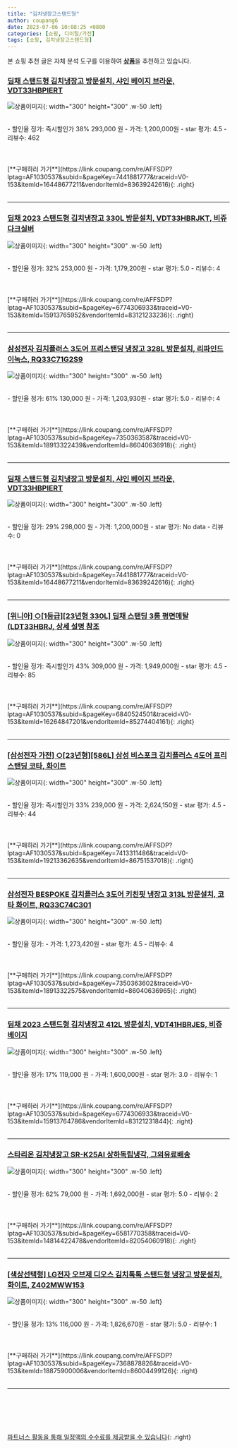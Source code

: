 ```yaml
---
title: "김치냉장고스탠드형"
author: coupang6
date: 2023-07-06 10:08:25 +0800
categories: [쇼핑, 디이털/가전]
tags: [쇼핑, 김치냉장고스탠드형]
---
```


본 쇼핑 추천 글은 자체 분석 도구를 이용하여 [**상품**](https://link.coupang.com/a/bao1ui)을 추천하고 있습니다.

### [딤채 스탠드형 김치냉장고 방문설치, 샤인 베이지 브라운, VDT33HBPIERT](https://link.coupang.com/re/AFFSDP?lptag=AF1030537&subid=&pageKey=7441881777&traceid=V0-153&itemId=16448677211&vendorItemId=83639242616)

![상품이미지](https://thumbnail7.coupangcdn.com/thumbnails/remote/230x230ex/image/retail/images/2022/10/27/18/4/edd5660a-3513-4a0c-8441-5221ca5a3c30.jpg){: width="300" height="300" .w-50 .left}


<br>
- 할인율 정가: 즉시할인가 38%  293,000   원
- 가격: 1,200,000원
- star 평가: 4.5
- 리뷰수: 462
<br>
<br>
<br>
<br>
[**구매하러 가기**](https://link.coupang.com/re/AFFSDP?lptag=AF1030537&subid=&pageKey=7441881777&traceid=V0-153&itemId=16448677211&vendorItemId=83639242616){: .right}
<br>
<br>

---

### [딤채 2023 스탠드형 김치냉장고 330L 방문설치, VDT33HBRJKT, 비쥬 다크실버](https://link.coupang.com/re/AFFSDP?lptag=AF1030537&subid=&pageKey=6774306933&traceid=V0-153&itemId=15913765952&vendorItemId=83121233236)

![상품이미지](https://thumbnail7.coupangcdn.com/thumbnails/remote/230x230ex/image/retail/images/3741854780399918-42e53aba-afd2-44db-9c9c-8160b83db5ea.jpg){: width="300" height="300" .w-50 .left}


<br>
- 할인율 정가: 32%  253,000   원
- 가격: 1,179,200원
- star 평가: 5.0
- 리뷰수: 4
<br>
<br>
<br>
<br>
[**구매하러 가기**](https://link.coupang.com/re/AFFSDP?lptag=AF1030537&subid=&pageKey=6774306933&traceid=V0-153&itemId=15913765952&vendorItemId=83121233236){: .right}
<br>
<br>

---

### [삼성전자 김치플러스 3도어 프리스탠딩 냉장고 328L 방문설치, 리파인드 이녹스, RQ33C71G2S9](https://link.coupang.com/re/AFFSDP?lptag=AF1030537&subid=&pageKey=7350363587&traceid=V0-153&itemId=18913322439&vendorItemId=86040636918)

![상품이미지](https://thumbnail6.coupangcdn.com/thumbnails/remote/230x230ex/image/retail/images/2023/05/22/12/8/f168983c-d12d-4e48-b287-9eb3b7045777.jpg){: width="300" height="300" .w-50 .left}


<br>
- 할인율 정가: 61%  130,000   원
- 가격: 1,203,930원
- star 평가: 5.0
- 리뷰수: 4
<br>
<br>
<br>
<br>
[**구매하러 가기**](https://link.coupang.com/re/AFFSDP?lptag=AF1030537&subid=&pageKey=7350363587&traceid=V0-153&itemId=18913322439&vendorItemId=86040636918){: .right}
<br>
<br>

---

### [딤채 스탠드형 김치냉장고 방문설치, 샤인 베이지 브라운, VDT33HBPIERT](https://link.coupang.com/re/AFFSDP?lptag=AF1030537&subid=&pageKey=7441881777&traceid=V0-153&itemId=16448677211&vendorItemId=83639242616)

![상품이미지](https://thumbnail7.coupangcdn.com/thumbnails/remote/230x230ex/image/retail/images/2022/10/27/18/4/edd5660a-3513-4a0c-8441-5221ca5a3c30.jpg){: width="300" height="300" .w-50 .left}


<br>
- 할인율 정가: 29%  298,000   원
- 가격: 1,200,000원
- star 평가: No data
- 리뷰수: 0
<br>
<br>
<br>
<br>
[**구매하러 가기**](https://link.coupang.com/re/AFFSDP?lptag=AF1030537&subid=&pageKey=7441881777&traceid=V0-153&itemId=16448677211&vendorItemId=83639242616){: .right}
<br>
<br>

---

### [[위니아] ○[1등급][23년형 330L] 딤채 스탠딩 3룸 평면메탈 (LDT33HBRJ, 상세 설명 참조](https://link.coupang.com/re/AFFSDP?lptag=AF1030537&subid=&pageKey=6840524501&traceid=V0-153&itemId=16264847201&vendorItemId=85274404161)

![상품이미지](https://thumbnail7.coupangcdn.com/thumbnails/remote/230x230ex/image/vendor_inventory/edd4/c75bf9716c59bf25ee7d0c884c5e05b60e5712d1676d5e0185c2528cc093.jpg){: width="300" height="300" .w-50 .left}


<br>
- 할인율 정가: 즉시할인가 43%  309,000   원
- 가격: 1,949,000원
- star 평가: 4.5
- 리뷰수: 85
<br>
<br>
<br>
<br>
[**구매하러 가기**](https://link.coupang.com/re/AFFSDP?lptag=AF1030537&subid=&pageKey=6840524501&traceid=V0-153&itemId=16264847201&vendorItemId=85274404161){: .right}
<br>
<br>

---

### [[삼성전자 가전] ○[23년형][586L] 삼성 비스포크 김치플러스 4도어 프리스탠딩 코타, 화이트](https://link.coupang.com/re/AFFSDP?lptag=AF1030537&subid=&pageKey=7413311486&traceid=V0-153&itemId=19213362635&vendorItemId=86751537018)

![상품이미지](https://thumbnail8.coupangcdn.com/thumbnails/remote/230x230ex/image/vendor_inventory/59e4/84ad0078b02690b60de36349aac8267a7302535ab799bba9ce2d5b1d1b0c.jpg){: width="300" height="300" .w-50 .left}


<br>
- 할인율 정가: 즉시할인가 33%  239,000   원
- 가격: 2,624,150원
- star 평가: 4.5
- 리뷰수: 44
<br>
<br>
<br>
<br>
[**구매하러 가기**](https://link.coupang.com/re/AFFSDP?lptag=AF1030537&subid=&pageKey=7413311486&traceid=V0-153&itemId=19213362635&vendorItemId=86751537018){: .right}
<br>
<br>

---

### [삼성전자 BESPOKE 김치플러스 3도어 키친핏 냉장고 313L 방문설치, 코타 화이트, RQ33C74C301](https://link.coupang.com/re/AFFSDP?lptag=AF1030537&subid=&pageKey=7350363602&traceid=V0-153&itemId=18913322575&vendorItemId=86040636965)

![상품이미지](https://thumbnail8.coupangcdn.com/thumbnails/remote/230x230ex/image/retail/images/2023/05/22/12/7/6b99e407-7db9-4607-801a-3849d104bbda.jpg){: width="300" height="300" .w-50 .left}


<br>
- 할인율 정가: 
- 가격: 1,273,420원
- star 평가: 4.5
- 리뷰수: 4
<br>
<br>
<br>
<br>
[**구매하러 가기**](https://link.coupang.com/re/AFFSDP?lptag=AF1030537&subid=&pageKey=7350363602&traceid=V0-153&itemId=18913322575&vendorItemId=86040636965){: .right}
<br>
<br>

---

### [딤채 2023 스탠드형 김치냉장고 412L 방문설치, VDT41HBRJES, 비쥬 베이지](https://link.coupang.com/re/AFFSDP?lptag=AF1030537&subid=&pageKey=6774306933&traceid=V0-153&itemId=15913764786&vendorItemId=83121231844)

![상품이미지](https://thumbnail6.coupangcdn.com/thumbnails/remote/230x230ex/image/retail/images/2946181216191624-ab67f8af-5e19-44b8-834f-a9d3f4df8e31.jpg){: width="300" height="300" .w-50 .left}


<br>
- 할인율 정가: 17%  119,000   원
- 가격: 1,600,000원
- star 평가: 3.0
- 리뷰수: 1
<br>
<br>
<br>
<br>
[**구매하러 가기**](https://link.coupang.com/re/AFFSDP?lptag=AF1030537&subid=&pageKey=6774306933&traceid=V0-153&itemId=15913764786&vendorItemId=83121231844){: .right}
<br>
<br>

---

### [스타리온 김치냉장고 SR-K25AI 상하독립냉각, 그외유료배송](https://link.coupang.com/re/AFFSDP?lptag=AF1030537&subid=&pageKey=6581770358&traceid=V0-153&itemId=14814422478&vendorItemId=82054060918)

![상품이미지](https://thumbnail8.coupangcdn.com/thumbnails/remote/230x230ex/image/vendor_inventory/576a/704e25b189e1632c71991ff49ae0d3a63f442dbcf3f2bab05ed1fcc63018.jpg){: width="300" height="300" .w-50 .left}


<br>
- 할인율 정가: 62%  79,000   원
- 가격: 1,692,000원
- star 평가: 5.0
- 리뷰수: 2
<br>
<br>
<br>
<br>
[**구매하러 가기**](https://link.coupang.com/re/AFFSDP?lptag=AF1030537&subid=&pageKey=6581770358&traceid=V0-153&itemId=14814422478&vendorItemId=82054060918){: .right}
<br>
<br>

---

### [[색상선택형] LG전자 오브제 디오스 김치톡톡 스탠드형 냉장고 방문설치, 화이트, Z402MWW153](https://link.coupang.com/re/AFFSDP?lptag=AF1030537&subid=&pageKey=7368878826&traceid=V0-153&itemId=18875900006&vendorItemId=86004499126)

![상품이미지](https://thumbnail8.coupangcdn.com/thumbnails/remote/230x230ex/image/retail/images/2023/05/18/14/7/b99cd98e-e44d-4522-ac46-ac47cfa70245.jpg){: width="300" height="300" .w-50 .left}


<br>
- 할인율 정가: 13%  116,000   원
- 가격: 1,826,670원
- star 평가: 5.0
- 리뷰수: 1
<br>
<br>
<br>
<br>
[**구매하러 가기**](https://link.coupang.com/re/AFFSDP?lptag=AF1030537&subid=&pageKey=7368878826&traceid=V0-153&itemId=18875900006&vendorItemId=86004499126){: .right}
<br>
<br>

---
<br><br><br><br><br> [파트너스 활동을 통해 일정액의 수수료를 제공받을 수 있습니다](https://link.coupang.com/a/bao1ui){: .right}